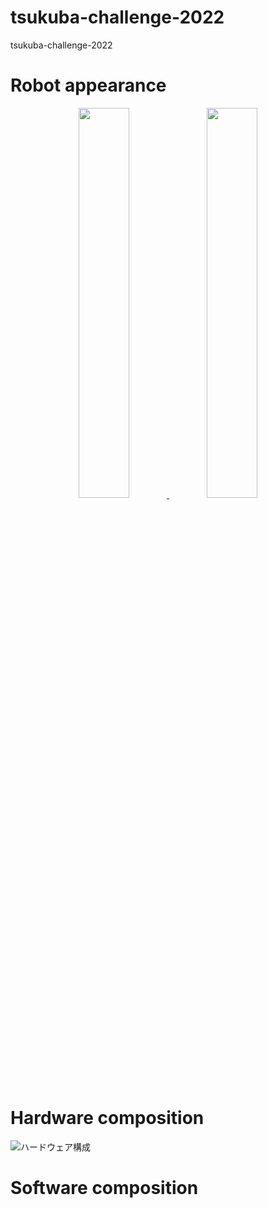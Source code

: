 # tsukuba-challenge-2022
tsukuba-challenge-2022

# Robot appearance
<p align="center">
  <a href="https://github.com/Arcanain" target="_blank">
    <img width="40%" height="40%" src="https://user-images.githubusercontent.com/52307432/193040378-10144aaf-560e-4392-958f-2924c9b9df00.JPG">
  </a>
  <a href="https://github.com/Arcanain" target="_blank">
    <img width="40%" height="40%" src="https://user-images.githubusercontent.com/52307432/193040766-f2d80ca7-e8dd-4848-be7f-5779e7b62a9d.JPG">
  </a>
</p>

# Hardware composition
![ハードウェア構成](https://user-images.githubusercontent.com/52307432/193825902-794bf607-b4e0-4597-9202-ab8302fe9f9b.jpg)

# Software composition

